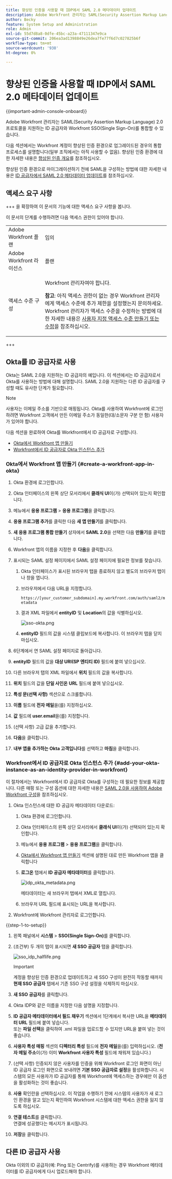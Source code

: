 ```yaml
---
title: 향상된 인증을 사용할 때 IDP에서 SAML 2.0 메타데이터 업데이트
description: Adobe Workfront 관리자는 SAML(Security Assertion Markup Language) 2.0 프로토콜을 지원하는 ID 공급자와 Workfront SSO(Single Sign-On)를 통합할 수 있습니다.
author: Becky
feature: System Setup and Administration
role: Admin
exl-id: 55d7d8a8-0dfe-45bc-a23a-47111347e9ca
source-git-commit: 206ea3ad1398849e26dea7fe77f6d7c027825b6f
workflow-type: tm+mt
source-wordcount: '938'
ht-degree: 0%

---
```


# 향상된 인증을 사용할 때 IDP에서 SAML 2.0 메타데이터 업데이트

<!-- enhanced authentication is no longer available for workfront customers -->

{{important-admin-console-onboard}}

Adobe Workfront 관리자는 SAML(Security Assertion Markup Language) 2.0 프로토콜을 지원하는 ID 공급자와 Workfront SSO(Single Sign-On)를 통합할 수 있습니다.

다음 섹션에서는 Workfront 계정이 향상된 인증 환경으로 업그레이드된 경우의 통합 프로세스를 설명합니다(일부 조직에서는 아직 사용할 수 없음). 향상된 인증 환경에 대한 자세한 내용은 [향상된 인증 개요](../../../administration-and-setup/manage-workfront/security/get-started-enhanced-authentication.md)를 참조하십시오.

향상된 인증 환경으로 마이그레이션하기 전에 SAML을 구성하는 방법에 대한 자세한 내용은 [ID 공급자에서 SAML 2.0 메타데이터 업데이트](../../../administration-and-setup/add-users/single-sign-on/update-saml-2-metadata-ip.md)를 참조하십시오.


## 액세스 요구 사항

+++ 을 확장하여 이 문서의 기능에 대한 액세스 요구 사항을 봅니다.

이 문서의 단계를 수행하려면 다음 액세스 권한이 있어야 합니다.

<table style="table-layout:auto"> 
 <col> 
 <col> 
 <tbody> 
  <tr> 
   <td role="rowheader">Adobe Workfront 플랜</td> 
   <td>임의</td> 
  </tr> 
  <tr> 
   <td role="rowheader">Adobe Workfront 라이선스</td> 
   <td>플랜</td> 
  </tr> 
  <tr> 
   <td role="rowheader">액세스 수준 구성</td> 
   <td> <p>Workfront 관리자여야 합니다.</p> <p><b>참고</b>: 아직 액세스 권한이 없는 경우 Workfront 관리자에게 액세스 수준에 추가 제한을 설정했는지 문의하세요. Workfront 관리자가 액세스 수준을 수정하는 방법에 대한 자세한 내용은 <a href="../../../administration-and-setup/add-users/configure-and-grant-access/create-modify-access-levels.md" class="MCXref xref">사용자 지정 액세스 수준 만들기 또는 수정</a>을 참조하십시오.</p> </td> 
  </tr> 
 </tbody> 
</table>

+++

## Okta를 ID 공급자로 사용

Okta는 SAML 2.0을 지원하는 ID 공급자의 예입니다. 이 섹션에서는 ID 공급자로서 Okta를 사용하는 방법에 대해 설명합니다. SAML 2.0을 지원하는 다른 ID 공급자를 구성할 때도 유사한 단계가 필요합니다.

>[!NOTE]
>
>사용자는 이메일 주소를 기반으로 매핑됩니다. Okta를 사용하여 Workfront에 로그인하려면 Workfront 고객에서 만든 이메일 주소가 동일한(대/소문자 구분 안 함) 사용자가 있어야 합니다.

다음 섹션을 완료하여 Okta를 Workfront에서 ID 공급자로 구성합니다.

* [Okta에서 Workfront 앱 만들기](#create-a-workfront-app-in-okta)
* [Workfront에서 ID 공급자로 Okta 인스턴스 추가](#add-your-okta-instance-as-an-identity-provider-in-workfront)

### Okta에서 Workfront 앱 만들기 {#create-a-workfront-app-in-okta}

1. Okta 환경에 로그인합니다.
1. Okta 인터페이스의 왼쪽 상단 모서리에서 **클래식 UI**&#x200B;이(가) 선택되어 있는지 확인합니다.
1. 메뉴에서 **응용 프로그램** > **응용 프로그램**&#x200B;을 클릭합니다.

1. **응용 프로그램 추가**&#x200B;를 클릭한 다음 **새 앱 만들기**&#x200B;를 클릭합니다.

1. **새 응용 프로그램 통합 만들기** 상자에서 **SAML 2.0**&#x200B;을 선택한 다음 **만들기**&#x200B;를 클릭합니다.

1. Workfront 앱의 이름을 지정한 후 **다음**&#x200B;을 클릭합니다.
1. 표시되는 SAML 설정 페이지에서 SAML 설정 페이지에 필요한 정보를 찾습니다.

   1. Okta 인터페이스가 표시된 브라우저 탭을 종료하지 않고 별도의 브라우저 탭이나 창을 엽니다.
   1. 브라우저에서 다음 URL을 지정합니다.

      `https://[your_customer_subdomain].my.workfront.com/auth/saml2/metadata`

   1. 결과 XML 파일에서 **entityID** 및 **Location**&#x200B;의 값을 식별하십시오.

      ![sso-okta.png](assets/sso-okta.png)

   1. **entityID** 필드의 값을 시스템 클립보드에 복사합니다. 이 브라우저 탭을 닫지 마십시오.

1. 6단계에서 연 SAML 설정 페이지로 돌아갑니다.
1. **entityID** 필드의 값을 **대상 URI(SP 엔티티 ID)** 필드에 붙여 넣으십시오.

1. 다른 브라우저 탭의 XML 파일에서 **위치** 필드의 값을 복사합니다.
1. **위치** 필드의 값을 **단일 사인온** **URL** 필드에 붙여 넣으십시오.

1. **특성 문(선택 사항)** 섹션으로 스크롤합니다.
1. **이름** 필드에 **전자 메일**&#x200B;을(를) 지정하십시오.

1. **값** 필드에 **user.email**&#x200B;을(를) 지정합니다.

1. (선택 사항) 고급 값을 추가합니다.
1. **다음**&#x200B;을 클릭합니다.
1. **내부 앱을 추가하는 Okta 고객입니다**&#x200B;를 선택하고 **마침**&#x200B;을 클릭합니다.

### Workfront에서 ID 공급자로 Okta 인스턴스 추가 {#add-your-okta-instance-as-an-identity-provider-in-workfront}

이 절차에서는 Workfront에서 ID 공급자로 Okta를 구성하는 데 필요한 정보를 제공합니다. 다른 매핑 또는 구성 옵션에 대한 자세한 내용은 [SAML 2.0을 사용하여 Adobe Workfront 구성](../../../administration-and-setup/add-users/single-sign-on/configure-workfront-saml-2.md)을 참조하십시오.

1. Okta 인스턴스에 대한 ID 공급자 메타데이터 다운로드:

   1. Okta 환경에 로그인합니다.
   1. Okta 인터페이스의 왼쪽 상단 모서리에서 **클래식 UI**&#x200B;이(가) 선택되어 있는지 확인합니다.
   1. 메뉴에서 **응용 프로그램** > **응용 프로그램**&#x200B;을 클릭합니다.

   1. [Okta에서 Workfront 앱 만들기](#create-a-workfront-app-in-okta) 섹션에 설명된 대로 만든 Workfront 앱을 클릭합니다
   1. **로그온** 탭에서 **ID 공급자 메타데이터**&#x200B;를 클릭합니다.

      ![idp_okta_metadata.png](assets/idp-okta-metadata.png)

      메타데이터는 새 브라우저 탭에서 XML로 열립니다.

   1. 브라우저 URL 필드에 표시되는 URL을 복사합니다.

1. Workfront에 Workfront 관리자로 로그인합니다.

{{step-1-to-setup}}

1. 왼쪽 패널에서 **시스템** > **SSO(Single Sign-On)**&#x200B;를 클릭합니다.

1. (조건부) 두 개의 탭이 표시되면 **새 SSO 공급자** 탭을 클릭합니다.

   ![sso_idp_halflife.png](assets/sso-idp-halflife-350x234.png)

   >[!IMPORTANT]
   >
   >계정을 향상된 인증 환경으로 업데이트하고 새 SSO 구성이 완전히 작동할 때까지 **현재 SSO 공급자** 탭에서 기존 SSO 구성 설정을 삭제하지 마십시오.

1. **새 SSO 공급자**&#x200B;를 클릭합니다.
1. Okta IDP와 같은 이름을 지정한 다음 설명을 지정합니다.
1. **ID 공급자 메타데이터에서 필드 채우기** 섹션에서 1단계에서 복사한 URL을 **메타데이터 URL** 필드에 붙여 넣습니다.\
   또는 **파일 선택**&#x200B;을 클릭하여 .xml 파일을 업로드할 수 있지만 URL을 붙여 넣는 것이 좋습니다.

1. **사용자 특성 매핑** 섹션의 **디렉터리 특성** 필드에 **전자 메일**&#x200B;을(를) 입력하십시오. (**전자 메일 주소**&#x200B;이(가) 이미 **Workfront 사용자 특성** 필드에 채워져 있습니다.)

1. (선택 사항) 인증되지 않은 사용자를 인증을 위해 Workfront 로그인 화면이 아닌 ID 공급자 로그인 화면으로 보내려면 **기본 SSO 공급자로 설정**&#x200B;을 활성화합니다. 시스템의 모든 사용자가 ID 공급자를 통해 Workfront에 액세스하는 경우에만 이 옵션을 활성화하는 것이 좋습니다.
1. **사용** 확인란을 선택하십시오. 이 작업을 수행하기 전에 시스템의 사용자가 새 로그인 환경을 알고 있는지 확인하여 Workfront 시스템에 대한 액세스 권한을 잃지 않도록 하십시오.
1. **연결 테스트**&#x200B;를 클릭합니다.\
   연결에 성공했다는 메시지가 표시됩니다.

1. **저장**&#x200B;을 클릭합니다.

## 다른 ID 공급자 사용

Okta 이외의 ID 공급자(예: Ping 또는 Centrify)를 사용하는 경우 Workfront 메타데이터를 ID 공급자에게 다시 업로드해야 합니다.
